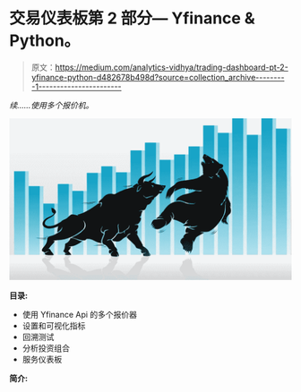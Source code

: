 # 交易仪表板第 2 部分— Yfinance & Python。

> 原文：<https://medium.com/analytics-vidhya/trading-dashboard-pt-2-yfinance-python-d482678b498d?source=collection_archive---------1----------------------->

*续……使用多个报价机。*

![](img/909e92bb6e3f665c971460957cf378a4.png)

**目录:**

*   使用 Yfinance Api 的多个报价器
*   设置和可视化指标
*   回溯测试
*   分析投资组合
*   服务仪表板

**简介:**